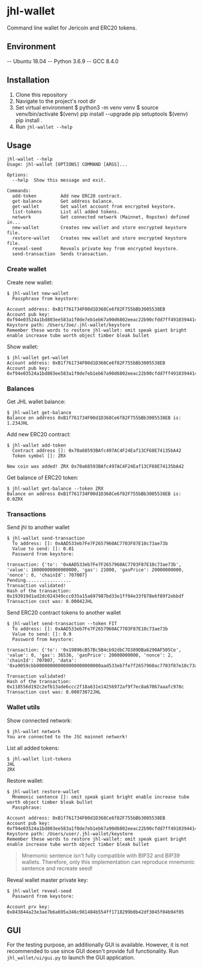 # jhl-wallet 

Command line wallet for Jericoin and ERC20 tokens.
## Environment
-- Ubuntu 18.04
-- Python 3.6.9
-- GCC 8.4.0
## Installation
1. Clone this repository
2. Navigate to the project's root dir
2. Set virtual environment
	$ python3 -m venv venv
	$ source venv/bin/activate
	$(venv) pip install --upgrade pip setuptools
	$(venv) pip install .
4. Run `jhl-wallet --help` 
 
## Usage

```
jhl-wallet --help
Usage: jhl-wallet [OPTIONS] COMMAND [ARGS]...

Options:
  --help  Show this message and exit.

Commands:
  add-token         Add new ERC20 contract.
  get-balance       Get address balance.
  get-wallet        Get wallet account from encrypted keystore.
  list-tokens       List all added tokens.
  network           Get connected network (Mainnet, Ropsten) defined in...
  new-wallet        Creates new wallet and store encrypted keystore file.
  restore-wallet    Creates new wallet and store encrypted keystore file.
  reveal-seed       Reveals private key from encrypted keystore.
  send-transaction  Sends transaction.
```

### Create wallet
Create new wallet:
```
$ jhl-wallet new-wallet   
  Passphrase from keystore: 

Account address: 0xB1f761734F00d1D368Ce6f82F755bBb3005538EB
Account pub key: 0xf94e03524a1bd803ee583a1f0de7eb1eb67a90d6802eeac22b90cfdd7ff491039441472e8db543467c0450d1b7c31b5e8f81616b99226775770f9dd531afd31a
Keystore path: /Users/Joe/.jhl-wallet/keystore
Remember these words to restore jhl-wallet: omit speak giant bright enable increase tube worth object timber bleak bullet
```
Show wallet:
```
$ jhl-wallet get-wallet   
Account address: 0xB1f761734F00d1D368Ce6f82F755bBb3005538EB
Account pub key: 0xf94e03524a1bd803ee583a1f0de7eb1eb67a90d6802eeac22b90cfdd7ff491039441472e8db543467c0450d1b7c31b5e8f81616b99226775770f9dd531afd31a
```

### Balances
Get JHL wallet balance:
```
$ jhl-wallet get-balance
Balance on address 0xB1f761734F00d1D368Ce6f82F755bBb3005538EB is: 1.234JHL
```
Add new ERC20 contract:
```
$ jhl-wallet add-token
  Contract address []: 0x70a68593BAfc497AC4F24Eaf13CF68E74135bA42
  Token symbol []: ZRX
  
New coin was added! ZRX 0x70a68593BAfc497AC4F24Eaf13CF68E74135bA42
```
Get balance of ERC20 token:
```
$ jhl-wallet get-balance --token ZRX
Balance on address 0xB1f761734F00d1D368Ce6f82F755bBb3005538EB is: 0.0ZRX
```

### Transactions
Send jhl to another wallet
```
$ jhl-wallet send-transaction 
  To address: []: 0xAAD533eb7Fe7F2657960AC7703F87E10c73ae73b
  Value to send: []: 0.01
  Password from keystore: 

transaction: {'to': '0xAAD533eb7Fe7F2657960AC7703F87E10c73ae73b', 'value': 10000000000000000, 'gas': 21000, 'gasPrice': 20000000000, 'nonce': 0, 'chainId': 707007}
Pending.................
Transaction validated!
Hash of the transaction: 0x193919d1ad2dc024349ccc035a15a697987bd33e1ff04e33f878e6f89f2ebbdf
Transaction cost was: 0.00042JHL
```

Send ERC20 contract tokens to another wallet
```
$ jhl-wallet send-transaction --token FIT
  To address: []: 0xAAD533eb7Fe7F2657960AC7703F87E10c73ae73b
  Value to send: []: 0.9
  Password from keystore:
 
transaction: {'to': '0x19896cB57Bc5B4cb92dbC7D389DBa6290AF505Ce', 'value': 0, 'gas': 36536, 'gasPrice': 20000000000, 'nonce': 2, 'chainId': 707007, 'data': '0xa9059cbb000000000000000000000000aad533eb7fe7f2657960ac7703f87e10c73ae73b0000000000000000000000000000000000000000000000000c7d713b49da0000'}

Transaction validated!
Hash of the transaction: 0x118556d192c2efb13ade6ccc2f18a631e14256972af9f7ec8a67067aaafc978c
Transaction cost was: 0.00073072JHL
```

### Wallet utils
Show connected network:
```
$ jhl-wallet network                
You are connected to the JSC mainnet network!
```
List all added tokens:
```
$ jhl-wallet list-tokens
JHL
ZRX
```
Restore wallet:
```
$ jhl-wallet restore-wallet
  Mnemonic sentence []: omit speak giant bright enable increase tube worth object timber bleak bullet
  Passphrase:
   
Account address: 0xB1f761734F00d1D368Ce6f82F755bBb3005538EB
Account pub key: 0xf94e03524a1bd803ee583a1f0de7eb1eb67a90d6802eeac22b90cfdd7ff491039441472e8db543467c0450d1b7c31b5e8f81616b99226775770f9dd531afd31a
Keystore path: /Users/user/.jhl-wallet/keystore
Remember these words to restore jhl-wallet: omit speak giant bright enable increase tube worth object timber bleak bullet
```
> Mnemonic sentence isn't fully compatible with BIP32 and BIP39 wallets. Therefore, only this implementation can reproduce mnemonic sentence and recreate seed!

Reveal wallet master private key:
```
$ jhl-wallet reveal-seed   
  Password from keystore: 
  
Account prv key: 0x843844a23e3ae7b6a695a346c981484b554ff1718299b0b42df3045f04b94f05
```

## GUI

For the testing purpose, an additionally GUI is available. 
However, it is not recommended to use since GUI doesn't provide full functionality.
Run `jhl_wallet/ui/gui.py` to launch the GUI application.


